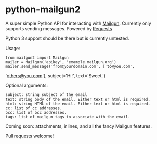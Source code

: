 python-mailgun2
===============

A super simple Python API for interacting with [Mailgun](http://www.mailgun.com/).
Currently only supports sending messages. Powered by
[Requests](http://docs.python-requests.org/en/latest/)

Python 3 support should be there but is currently untested.

Usage:

    from mailgun2 import Mailgun
    mailer = Mailgun('apikey', 'example.mailgun.org')
    mailer.send_message('from@yourdomain.com', ['to@you.com',
'others@you.com'], subject='Hi!', text='Sweet.')

Optional arguments:

    subject: string subject of the email
    text: string body of the email. Either text or html is required.
    html: string HTML of the email. Either text or html is required.
    cc: list of cc addresses.
    bcc: list of bcc addresses.
    tags: list of mailgun tags to associate with the email.

Coming soon: attachments, inlines, and all the fancy Mailgun features.

Pull requests welcome!
